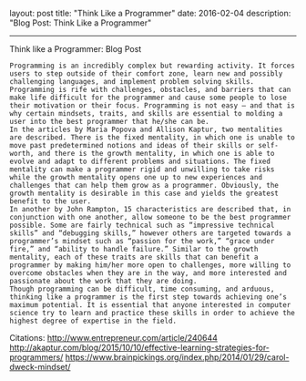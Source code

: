 layout: post
title: "Think Like a Programmer"
date: 2016-02-04
description: "Blog Post: Think Like a Programmer"

---

Think like a Programmer: Blog Post


	Programming is an incredibly complex but rewarding activity. It forces users to step outside of their comfort zone, learn new and possibly challenging languages, and implement problem solving skills. Programming is rife with challenges, obstacles, and barriers that can make life difficult for the programmer and cause some people to lose their motivation or their focus. Programming is not easy – and that is why certain mindsets, traits, and skills are essential to molding a user into the best programmer that he/she can be. 
	In the articles by Maria Popova and Allison Kaptur, two mentalities are described. There is the fixed mentality, in which one is unable to move past predetermined notions and ideas of their skills or self-worth, and there is the growth mentality, in which one is able to evolve and adapt to different problems and situations. The fixed mentality can make a programmer rigid and unwilling to take risks while the growth mentality opens one up to new experiences and challenges that can help them grow as a programmer. Obviously, the growth mentality is desirable in this case and yields the greatest benefit to the user. 
	In another by John Rampton, 15 characteristics are described that, in conjunction with one another, allow someone to be the best programmer possible. Some are fairly technical such as “impressive technical skills” and “debugging skills,” however others are targeted towards a programmer’s mindset such as “passion for the work,” “grace under fire,” and “ability to handle failure.” Similar to the growth mentality, each of these traits are skills that can benefit a programmer by making him/her more open to challenges, more willing to overcome obstacles when they are in the way, and more interested and passionate about the work that they are doing. 
	Though programming can be difficult, time consuming, and arduous, thinking like a programmer is the first step towards achieving one’s maximum potential. It is essential that anyone interested in computer science try to learn and practice these skills in order to achieve the highest degree of expertise in the field.

Citations:
http://www.entrepreneur.com/article/240644
http://akaptur.com/blog/2015/10/10/effective-learning-strategies-for-programmers/
https://www.brainpickings.org/index.php/2014/01/29/carol-dweck-mindset/
